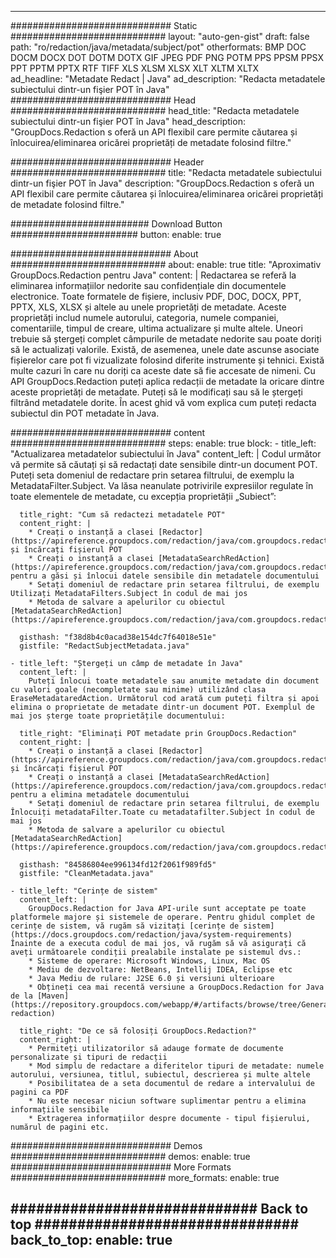 
---
############################# Static ############################
layout: "auto-gen-gist" 
draft: false
path: "ro/redaction/java/metadata/subject/pot"
otherformats: BMP DOC DOCM DOCX DOT DOTM DOTX GIF JPEG PDF PNG POTM PPS PPSM PPSX PPT PPTM PPTX RTF TIFF XLS XLSM XLSX XLT XLTM XLTX  
ad_headline: "Metadate Redact | Java"
ad_description: "Redacta metadatele subiectului dintr-un fişier POT în Java"
############################# Head ############################
head_title: "Redacta metadatele subiectului dintr-un fişier POT în Java"
head_description: "GroupDocs.Redaction s oferă un API flexibil care permite căutarea și înlocuirea/eliminarea oricărei proprietăți de metadate folosind filtre."

############################# Header ############################
title: "Redacta metadatele subiectului dintr-un fişier POT în Java"
description: "GroupDocs.Redaction s oferă un API flexibil care permite căutarea și înlocuirea/eliminarea oricărei proprietăți de metadate folosind filtre."

######################### Download Button #######################
button:
    enable: true

############################# About ############################
about:
    enable: true
    title: "Aproximativ GroupDocs.Redaction pentru Java"
    content: |
        Redactarea se referă la eliminarea informațiilor nedorite sau confidențiale din documentele electronice. Toate formatele de fișiere, inclusiv PDF, DOC, DOCX, PPT, PPTX, XLS, XLSX și altele au unele proprietăți de metadate. Aceste proprietăți includ numele autorului, categoria, numele companiei, comentariile, timpul de creare, ultima actualizare și multe altele. Uneori trebuie să ștergeți complet câmpurile de metadate nedorite sau poate doriți să le actualizați valorile. Există, de asemenea, unele date ascunse asociate fișierelor care pot fi vizualizate folosind diferite instrumente și tehnici. Există multe cazuri în care nu doriți ca aceste date să fie accesate de nimeni. Cu API GroupDocs.Redaction puteți aplica redacții de metadate la oricare dintre aceste proprietăți de metadate. Puteți să le modificați sau să le ștergeți filtrând metadatele dorite. În acest ghid vă vom explica cum puteți redacta subiectul din POT metadate în Java.

############################# content ############################
steps:
    enable: true
    block:
    - title_left: "Actualizarea metadatelor subiectului în Java"
      content_left: |
        Codul următor vă permite să căutați și să redactați date sensibile dintr-un document POT. Puteți seta domeniul de redactare prin setarea filtrului, de exemplu la MetadataFilter.Subject. Va lăsa neanulate potrivirile expresiilor regulate în toate elementele de metadate, cu excepția proprietății „Subiect”: 

      title_right: "Cum să redactezi metadatele POT"
      content_right: |
        * Creați o instanță a clasei [Redactor](https://apireference.groupdocs.com/redaction/java/com.groupdocs.redaction/Redactor) și încărcați fișierul POT
        * Creați o instanță a clasei [MetadataSearchRedAction](https://apireference.groupdocs.com/redaction/java/com.groupdocs.redaction.redactions/MetadataSearchRedaction) pentru a găsi și înlocui datele sensibile din metadatele documentului
        * Setați domeniul de redactare prin setarea filtrului, de exemplu Utilizați MetadataFilters.Subject în codul de mai jos
        * Metoda de salvare a apelurilor cu obiectul [MetadataSearchRedAction](https://apireference.groupdocs.com/redaction/java/com.groupdocs.redaction.redactions/MetadataSearchRedaction) 

      gisthash: "f38d8b4c0acad38e154dc7f64018e51e"
      gistfile: "RedactSubjectMetadata.java"
      
    - title_left: "Ștergeți un câmp de metadate în Java"
      content_left: |
        Puteți înlocui toate metadatele sau anumite metadate din document cu valori goale (necompletate sau minime) utilizând clasa EraseMetadataredAction. Următorul cod arată cum puteți filtra și apoi elimina o proprietate de metadate dintr-un document POT. Exemplul de mai jos șterge toate proprietățile documentului: 
        
      title_right: "Eliminați POT metadate prin GroupDocs.Redaction"
      content_right: |
        * Creați o instanță a clasei [Redactor](https://apireference.groupdocs.com/redaction/java/com.groupdocs.redaction/Redactor) și încărcați fișierul POT
        * Creați o instanță a clasei [MetadataSearchRedAction](https://apireference.groupdocs.com/redaction/java/com.groupdocs.redaction.redactions/MetadataSearchRedaction) pentru a elimina metadatele documentului
        * Setați domeniul de redactare prin setarea filtrului, de exemplu Înlocuiți metadataFilter.Toate cu metadatafilter.Subject în codul de mai jos
        * Metoda de salvare a apelurilor cu obiectul [MetadataSearchRedAction](https://apireference.groupdocs.com/redaction/java/com.groupdocs.redaction.redactions/MetadataSearchRedaction) 
        
      gisthash: "84586804ee996134fd12f2061f989fd5"
      gistfile: "CleanMetadata.java"

    - title_left: "Cerințe de sistem"
      content_left: |
        GroupDocs.Redaction for Java API-urile sunt acceptate pe toate platformele majore și sistemele de operare. Pentru ghidul complet de cerințe de sistem, vă rugăm să vizitați [cerințe de sistem](https://docs.groupdocs.com/redaction/java/system-requirements) Înainte de a executa codul de mai jos, vă rugăm să vă asigurați că aveți următoarele condiții prealabile instalate pe sistemul dvs.:
        * Sisteme de operare: Microsoft Windows, Linux, Mac OS
        * Mediu de dezvoltare: NetBeans, Intellij IDEA, Eclipse etc
        * Java Mediu de rulare: J2SE 6.0 și versiuni ulterioare
        * Obțineți cea mai recentă versiune a GroupDocs.Redaction for Java de la [Maven](https://repository.groupdocs.com/webapp/#/artifacts/browse/tree/General/repo/com/groupdocs/groupdocs-redaction)
        
      title_right: "De ce să folosiți GroupDocs.Redaction?"
      content_right: |
        * Permiteți utilizatorilor să adauge formate de documente personalizate și tipuri de redacții
        * Mod simplu de redactare a diferitelor tipuri de metadate: numele autorului, versiunea, titlul, subiectul, descrierea și multe altele
        * Posibilitatea de a seta documentul de redare a intervalului de pagini ca PDF
        * Nu este necesar niciun software suplimentar pentru a elimina informațiile sensibile
        * Extragerea informațiilor despre documente - tipul fișierului, numărul de pagini etc.
        

############################# Demos ############################
demos:
    enable: true
############################# More Formats ############################
more_formats:
    enable: true

############################# Back to top ###############################
back_to_top:
    enable: true
---